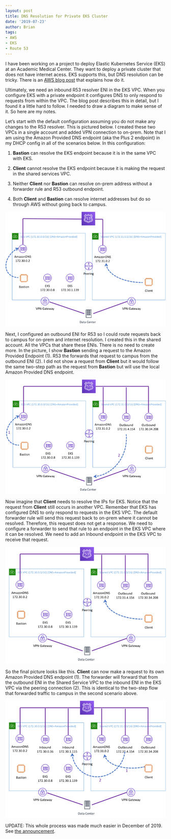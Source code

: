 ```yaml
---
layout: post
title: DNS Resolution for Private EKS Cluster
date: '2019-07-23'
author: Brian
tags: 
- AWS
- EKS
- Route 53
---
```


I have been working on a project to deploy Elastic Kubernetes Service (EKS)
at an Academic Medical Center. They want to deploy a private cluster that
does not have internet acess. EKS supports this, but DNS resolution can 
be tricky. There is an 
[AWS blog post](https://aws.amazon.com/blogs/compute/enabling-dns-resolution-for-amazon-eks-cluster-endpoints/)
that explains how do it.

Ultimately, we need an inbound R53 resolver ENI in the EKS VPC. When you 
configure EKS with a private endpoint it configures DNS to only respond 
to requests from within the VPC. The blog post describes this in detail, 
but I found it a little hard to follow. I needed to draw a diagram to 
make sense of it. So here are my notes.

Let’s start with the default configuration assuming you do not make any 
changes to the R53 resolver. This is pictured below. I created these two
VPCs in a single account and added VPN connection to on-prem. Note that 
I am using the Amazon Provided DNS endpoint (aka the Plus 2 endpoint) in 
my DHCP config in all of the scenarios below. In this configuration:
 
1) **Bastion** can resolve the EKS endpoint because it is in the same 
VPC with EKS.

2) **Client** cannot resolve the EKS endpoint because it is making the 
request in the shared services VPC.

3) Neither **Client** nor **Bastion** can resolve on-prem address without 
a forwarder rule and R53 outbound endpoint.

4) Both **Client** and **Bastion** can resolve internet addresses but 
do so through AWS without going back to campus.
 
![Figure 1](one.png)
 
 
Next, I configured an outbound ENI for R53 so I could route requests back 
to campus for on-prem and internet resolution. I created this in the shared 
account. All the VPCs that share these ENIs. There is no need to create more. 
In the picture, I show **Bastion** sending a request to the Amazon Provided 
Endpoint (1). R53 the forwards that request to campus from the outbound 
ENI (2). I did not show a request from **Client** but it would follow the 
same two-step path as the request from **Bastion** but will use the local 
Amazon Provided DNS endpoint.
 
![Figure 2](two.png) 
 
Now imagine that **Client** needs to resolve the IPs for EKS. Notice that 
the request from **Client** still occurs in another VPC. Remember that EKS 
has configured DNS to only respond to requests in the EKS VPC. The default 
forwarder rule will send this request back to on-prem where it cannot be 
resolved. Therefore, this request does not get a response. We need to 
configure a forwarder to send that rule to an endpoint in the EKS VPC 
where it can be resolved. We need to add an Inbound endpoint in the EKS VPC 
to receive that request.
 
![Firgure 3](three.png)
 
So the final picture looks like this. **Client** can now make a request to 
its own Amazon Provided DNS endpoint (1). The forwarder will forward that 
from the outbound ENI in the Shared Service VPC to the inbound ENI in the 
EKS VPC via the peering connection (2). This is identical to the two-step 
flow that forwarded traffic to campus in the second scenario above.

![Figure 4](four.png)

UPDATE: This whole process was made much easier in December of 2019. See
[the announcement](https://aws.amazon.com/about-aws/whats-new/2019/12/dns-resolution-for-eks-clusters-using-private-endpoints/).